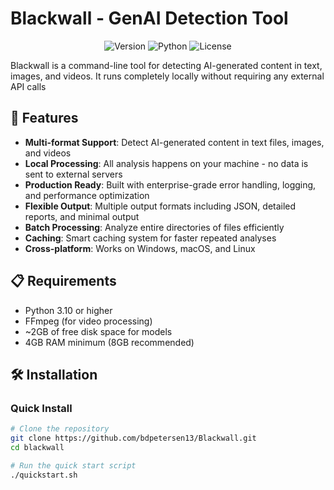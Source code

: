 # Blackwall - GenAI Detection Tool

<p align="center">
  <img src="https://img.shields.io/badge/version-0.1.0-blue.svg" alt="Version">
  <img src="https://img.shields.io/badge/python-3.10+-green.svg" alt="Python">
  <img src="https://img.shields.io/badge/license-MIT-orange.svg" alt="License">
</p>

Blackwall is a command-line tool for detecting AI-generated content in text, images, and videos. It runs completely locally without requiring any external API calls

## 🚀 Features

- **Multi-format Support**: Detect AI-generated content in text files, images, and videos
- **Local Processing**: All analysis happens on your machine - no data is sent to external servers
- **Production Ready**: Built with enterprise-grade error handling, logging, and performance optimization
- **Flexible Output**: Multiple output formats including JSON, detailed reports, and minimal output
- **Batch Processing**: Analyze entire directories of files efficiently
- **Caching**: Smart caching system for faster repeated analyses
- **Cross-platform**: Works on Windows, macOS, and Linux

## 📋 Requirements

- Python 3.10 or higher
- FFmpeg (for video processing)
- ~2GB of free disk space for models
- 4GB RAM minimum (8GB recommended)

## 🛠️ Installation

### Quick Install

```bash
# Clone the repository
git clone https://github.com/bdpetersen13/Blackwall.git
cd blackwall

# Run the quick start script
./quickstart.sh